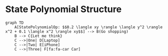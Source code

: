 # State Polynomial Structure

```mermaid
graph TD
    A[StatePolynomialOp: $$0.2 \langle xy \rangle \langle y^2 \rangle x^2 + 0.1 \langle x^2 \rangle xy$$] --> B(Go shopping)
    B --> C{Let me think}
    C -->|One| D[Laptop]
    C -->|Two| E[iPhone]
    C -->|Three| F[fa:fa-car Car]
```